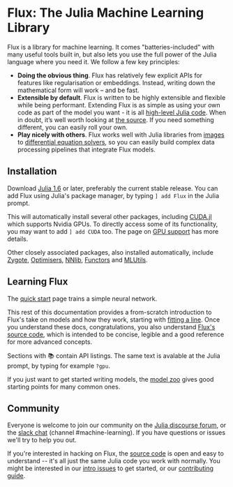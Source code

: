 # Flux: The Julia Machine Learning Library

Flux is a library for machine learning. It comes "batteries-included" with many useful tools built in, but also lets you use the full power of the Julia language where you need it. We follow a few key principles:

* **Doing the obvious thing**. Flux has relatively few explicit APIs for features like regularisation or embeddings. Instead, writing down the mathematical form will work – and be fast.
* **Extensible by default**. Flux is written to be highly extensible and flexible while being performant. Extending Flux is as simple as using your own code as part of the model you want - it is all [high-level Julia code](https://github.com/FluxML/Flux.jl/blob/ec16a2c77dbf6ab8b92b0eecd11661be7a62feef/src/layers/recurrent.jl#L131). When in doubt, it’s well worth looking at [the source](https://github.com/FluxML/Flux.jl/tree/master/src). If you need something different, you can easily roll your own.
* **Play nicely with others**. Flux works well with Julia libraries from [images](https://github.com/JuliaImages/Images.jl) to [differential equation solvers](https://github.com/SciML/DifferentialEquations.jl), so you can easily build complex data processing pipelines that integrate Flux models.

## Installation

Download [Julia 1.6](https://julialang.org/downloads/) or later, preferably the current stable release. You can add Flux using Julia's package manager, by typing `] add Flux` in the Julia prompt.

This will automatically install several other packages, including [CUDA.jl](https://github.com/JuliaGPU/CUDA.jl) which supports Nvidia GPUs. To directly access some of its functionality, you may want to add `] add CUDA` too. The page on [GPU support](gpu.md) has more details.

Other closely associated packages, also installed automatically, include [Zygote](https://github.com/FluxML/Zygote.jl), [Optimisers](https://github.com/FluxML/Optimisers.jl), [NNlib](https://github.com/FluxML/NNlib.jl), [Functors](https://github.com/FluxML/Functors.jl) and [MLUtils](https://github.com/JuliaML/MLUtils.jl).

## Learning Flux

The [quick start](getting_started/quickstart.md) page trains a simple neural network.

This rest of this documentation provides a from-scratch introduction to Flux's take on models and how they work, starting with [fitting a line](getting_started/overview.md). Once you understand these docs, congratulations, you also understand [Flux's source code](https://github.com/FluxML/Flux.jl), which is intended to be concise, legible and a good reference for more advanced concepts.

Sections with 📚 contain API listings. The same text is avalable at the Julia prompt, by typing for example `?gpu`.

If you just want to get started writing models, the [model zoo](https://github.com/FluxML/model-zoo/) gives good starting points for many common ones.

## Community

Everyone is welcome to join our community on the [Julia discourse forum](https://discourse.julialang.org/), or the [slack chat](https://discourse.julialang.org/t/announcing-a-julia-slack/4866) (channel #machine-learning). If you have questions or issues we'll try to help you out.

If you're interested in hacking on Flux, the [source code](https://github.com/FluxML/Flux.jl) is open and easy to understand -- it's all just the same Julia code you work with normally. You might be interested in our [intro issues](https://github.com/FluxML/Flux.jl/labels/good%20first%20issue) to get started, or our [contributing guide](https://github.com/FluxML/Flux.jl/blob/master/CONTRIBUTING.md).

